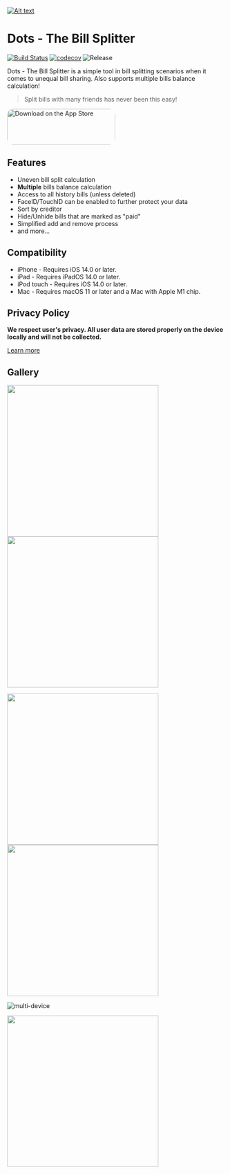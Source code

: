 [![Alt text](https://i.imgur.com/8PAXG61.jpg)](https://apps.apple.com/us/app/dots-the-bill-splitter/id1553039795)

# Dots - The Bill Splitter 
[![Build Status](https://api.travis-ci.com/cs130-w21/dots-ios.svg?branch=master)](https://travis-ci.com/cs130-w21/dots-ios) [![codecov](https://codecov.io/gh/cs130-w21/dots-ios/branch/master/graph/badge.svg?token=hk3Sg8VO6p)](https://codecov.io/gh/cs130-w21/dots-ios) ![Release](https://img.shields.io/github/v/release/cs130-w21/dots-ios?label=release)

Dots - The Bill Splitter is a simple tool in bill splitting scenarios when it comes to unequal bill sharing. Also supports multiple bills balance calculation!
> Split bills with many friends has never been this easy!


<a href="https://apps.apple.com/us/app/dots-the-bill-splitter/id1553039795?itsct=apps_box&amp;itscg=30200" style="display: inline-block; overflow: hidden; border-top-left-radius: 13px; border-top-right-radius: 13px; border-bottom-right-radius: 13px; border-bottom-left-radius: 13px; width: 250px; height: 83px;"><img src="https://tools.applemediaservices.com/api/badges/download-on-the-app-store/black/en-US?size=250x83&amp;releaseDate=1614384000&h=f329641ed526ea427f635cba519350ae" alt="Download on the App Store" style="border-top-left-radius: 13px; border-top-right-radius: 13px; border-bottom-right-radius: 13px; border-bottom-left-radius: 13px; width: 250px; height: 83px;"></a>






## Features

- Uneven bill split calculation
- **Multiple** bills balance calculation 
- Access to all history bills (unless deleted)
- FaceID/TouchID can be enabled to further protect your data
- Sort by creditor
- Hide/Unhide bills that are marked as "paid"
- Simplified add and remove process
- and more...

## Compatibility

- iPhone - Requires iOS 14.0 or later.
- iPad - Requires iPadOS 14.0 or later.
- iPod touch - Requires iOS 14.0 or later.
- Mac - Requires macOS 11 or later and a Mac with Apple M1 chip.


## Privacy Policy
**We respect user's privacy. All user data are stored properly on the device locally and will not be collected.**

[Learn more](https://github.com/cs130-w21/dots-ios/wiki/Privacy-Policy)

## Gallery
<img src="https://i.imgur.com/8dqINhC.png" width=350> <img src="https://i.imgur.com/qHhQl2W.png" width=350> 

<img src="https://i.imgur.com/CggCnYF.png" width=350> <img src="https://i.imgur.com/4U9NRbD.png" width=350>

![multi-device](https://i.imgur.com/z2DXm82.png)

<img src="https://i.imgur.com/o83fehZ.gif" width=350>

